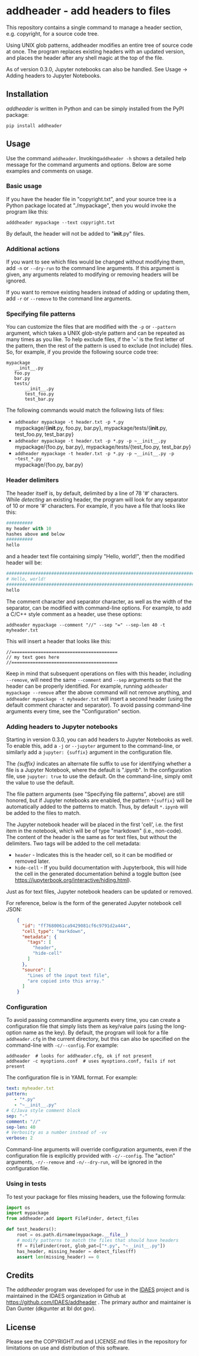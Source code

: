 # addheader - add headers to files
This repository contains a single command to manage a header section, 
e.g. copyright, for a source code tree.

Using UNIX glob patterns, addheader modifies an entire tree of
source code at once. The program replaces existing headers with
an updated version, and places the header after any shell magic
at the top of the file.

As of version 0.3.0, Jupyter notebooks can also be handled.
See Usage -> Adding headers to Jupyter Notebooks.

## Installation

_addheader_ is written in Python and can be simply installed from the PyPI package:

`pip install addheader`

## Usage

Use the command `addheader`. Invoking`addheader -h` shows a detailed help message
for the command arguments and options. Below are some examples and comments on usage.

### Basic usage

If you have the header file in "copyright.txt", and your source tree is a Python
package located at "./mypackage",
then you would invoke the program like this:
```shell
adddheader mypackage --text copyright.txt
```
By default, the header will not be added to "__init__.py" files.

### Additional actions

If you want to see which files would be changed without modifying them, add
`-n` or `--dry-run` to the command line arguments.
If this argument is given, any arguments related to modifying or removing headers will be ignored.

If you want to remove existing headers instead of adding or updating them,
add `-r` or `--remove` to the command line arguments.

### Specifying file patterns

You can customize the files that
are modified with the `-p` or `--pattern` argument, which takes a UNIX glob-style pattern and can be
repeated as many times as you like. To help exclude files, if the '~' is the first letter of the pattern,
then the rest of the pattern is used to exclude (not include) files. So, for example, if you provide the
following source code tree:
```
mypackage
   __init__.py
   foo.py
   bar.py
   tests/
       __init__.py
       test_foo.py
       test_bar.py
```
The following commands would match the following lists of files:

* `addheader mypackage -t header.txt -p *.py`  
mypackage/{__init__.py, foo.py, bar.py}, mypackage/tests/{__init__.py, test_foo.py, test_bar.py}
* `addheader mypackage -t header.txt -p *.py -p ~__init__.py`  
mypackage/{foo.py, bar.py}, mypackage/tests/{test_foo.py, test_bar.py}
* `addheader mypackage -t header.txt -p *.py -p ~__init__.py -p ~test_*.py`  
mypackage/{foo.py, bar.py}

### Header delimiters

The header itself is, by default, delimited by a line of 78 '#' characters. While _detecting_ an existing
header, the program will look for any separator of 10 or more '#' characters.
For example, if you have a file that looks like this:
```python
##########
my header with 10
hashes above and below
##########
hello
```

and a header text file containing simply "Hello, world!", then the modified
header will be:
```python
##############################################################################
# Hello, world!
##############################################################################
hello
```

The comment character and separator character, as well as the width of the
separator, can be modified with command-line options. For example, to add
a C/C++ style comment as a header, use these options:

```shell
addheader mypackage --comment "//" --sep "=" --sep-len 40 -t myheader.txt
```

This will insert a header that looks like this:
```
//========================================
// my text goes here
//========================================
```

Keep in mind that subsequent operations on files with this header, including
`--remove`, will need the same `--comment` and `--sep`
arguments so that the header can be properly identified. For example,
running `addheader mypackage --remove` after the above command will not
remove anything, and `addheader mypackage -t myheader.txt` will insert a 
second header (using the default comment character  and separator). To avoid
passing command-line arguments every time, see the "Configuration" section.

### Adding headers to Jupyter notebooks

Starting in version 0.3.0, you can add headers to Jupyter Notebooks as well.
To enable this, add a `-j` or `--jupyter` argument to the command-line, or
similarly add a `jupyter: {suffix}` argument in the configuration file.

The _{suffix}_ indicates an alternate file suffix to use for identifying
whether a file is a Jupyter Notebook, where the default is ".ipynb".
In the configuration file, use `jupyter: true` to use the default.
On the command-line, simply omit the value to use the default.

The file pattern arguments (see "Specifying file patterns", above) are still honored,
but if Jupyter notebooks are enabled, the pattern `*{suffix}` will be automatically added
 to the patterns to match. Thus, by default `*.ipynb` will be added to the files to match.

The Jupyter notebook header will be placed in the first 'cell', i.e. the first
item in the notebook, which will be of type "markdown" (i.e., non-code).
The content of the header is the same as for text files, but without the 
delimiters.
Two tags will be added to the cell metadata:
* `header` - Indicates this is the header cell, so it can be modified or removed later.
* `hide-cell` - If you build documentation with Jupyterbook, this will hide the cell in the generated documentation behind a toggle button (see https://jupyterbook.org/interactive/hiding.html).

Just as for text files, Jupyter notebook headers can be updated or removed.

For reference, below is the form of the generated Jupyter notebook cell JSON:

```json
    {
      "id": "ff7680061ca9429081cf6c9791d2a444",
      "cell_type": "markdown",
      "metadata": {
        "tags": [
          "header",
          "hide-cell"
        ]
      },
      "source": [
        "Lines of the input text file",
        "are copied into this array."
      ]
    }
```

### Configuration
To avoid passing commandline arguments every time, you can create a configuration
file that simply lists them as key/value pairs (using the long-option name as
the key). By default, the program will look for a file `addheader.cfg` in the
current directory, but this can also be specified on the command-line with 
`-c/--config`. For example:

```shell
addheader  # looks for addheader.cfg, ok if not present
addheader -c myoptions.conf  # uses myoptions.conf, fails if not present
```

The configuration file is in YAML format. For example:

```yaml
text: myheader.txt
pattern:
   - "*.py"
   - "~__init__.py"
# C/Java style comment block
sep: "-"
comment: "//"
sep-len: 40
# Verbosity as a number instead of -vv
verbose: 2
```

Command-line arguments will override configuration arguments, even if the
configuration file is explicitly provided with `-c/--config`.
The "action" arguments, `-r/--remove` and `-n/--dry-run`, will be
ignored in the configuration file.

### Using in tests

To test your package for files missing headers, use the following formula:
```python
import os
import mypackage
from addheader.add import FileFinder, detect_files

def test_headers():
    root = os.path.dirname(mypackage.__file__)
    # modify patterns to match the files that should have headers
    ff = FileFinder(root, glob_pat=["*.py", "~__init__.py"])
    has_header, missing_header = detect_files(ff)
    assert len(missing_header) == 0
```

## Credits
The _addheader_ program was developed for use in the [IDAES](www.idaes.org) project and is maintained in the
IDAES organization in Github at https://github.com/IDAES/addheader . The primary author
and maintainer is Dan Gunter (dkgunter at lbl dot gov).

## License
Please see the COPYRIGHT.md and LICENSE.md files in the repository for
limitations on use and distribution of this software.